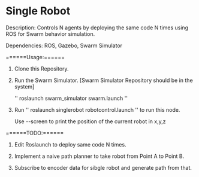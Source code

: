 # Single Robot
Description: Controls N agents by deploying the same code N times using ROS for Swarm behavior simulation.

Dependencies: ROS, Gazebo, Swarm Simulator

======Usage:======

1. Clone this Repository.

2. Run the Swarm Simulator. [Swarm Simulator Repository should be in the system]
	
	'' roslaunch swarm_simulator swarm.launch ''

3. Run '' roslaunch singlerobot robotcontrol.launch '' to run this node.
 
	Use --screen to print the position of the current robot in x,y,z

======TODO:======

1. Edit Roslaunch to deploy same code N times.

2. Implement a naive path planner to take robot from Point A to Point B.

3. Subscribe to encoder data for sibgle robot and generate path from that.
